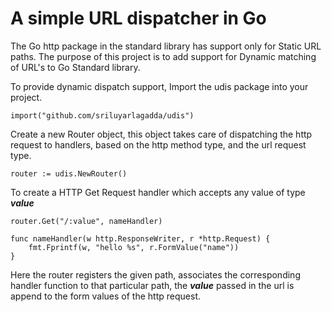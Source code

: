 A simple URL dispatcher in Go
================================

The Go http package in the standard library has support only for Static URL paths. The purpose of this project is to add support for Dynamic matching of URL's to Go Standard library.


To provide dynamic dispatch support, Import the udis package into your project.


    import("github.com/sriluyarlagadda/udis")



Create a new Router object, this object takes care of dispatching the http request to handlers, based on the http method type, and the url request type.

    router := udis.NewRouter()
    

To create a HTTP Get Request handler which accepts any value of type ***value***

    router.Get("/:value", nameHandler)
    
    func nameHandler(w http.ResponseWriter, r *http.Request) {
	    fmt.Fprintf(w, "hello %s", r.FormValue("name"))
    }
    
Here the router registers the given path, associates the corresponding handler function to that particular path, the ***value*** passed in the url is append to the form values of the http request.

